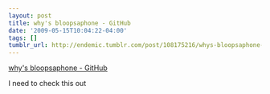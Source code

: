 ```yaml
---
layout: post
title: why's bloopsaphone - GitHub
date: '2009-05-15T10:04:22-04:00'
tags: []
tumblr_url: http://endemic.tumblr.com/post/108175216/whys-bloopsaphone-github
---
```

[why's bloopsaphone - GitHub](http://github.com/why/bloopsaphone/tree/master)  

I need to check this out

